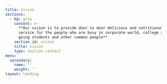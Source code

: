 ```yaml
---
title: Vision
sections:
  - bg: gray
    content: >-
      **Our vision is to provide door to door delicious and nutritional meal box
      service for the people who are busy in corporate world, college and school
      going students and other common people**
    section_id: vision
    title: vision
    type: section_contact
menu:
  secondary:
    name: ''
    weight: ''
layout: landing
---
```



